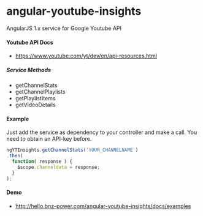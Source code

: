 # angular-youtube-insights
AngularJS 1.x service for Google Youtube API

#### Youtube API Docs ####

* https://www.youtube.com/yt/dev/en/api-resources.html

##### Service Methods #####

*  getChannelStats
*  getChannelPlaylists
*  getPlaylistItems
*  getVideoDetails

#### Example ####

Just add the service as dependency to your controller and make a call.
You need to obtain an API-key before.

```javascript
ngYTInsights.getChannelStats('YOUR_CHANNELNAME')
.then(
  function( response ) {
    $scope.channeldata = response;
  }
);
```

#### Demo ####

* http://hello.bnz-power.com/angular-youtube-insights/docs/examples
